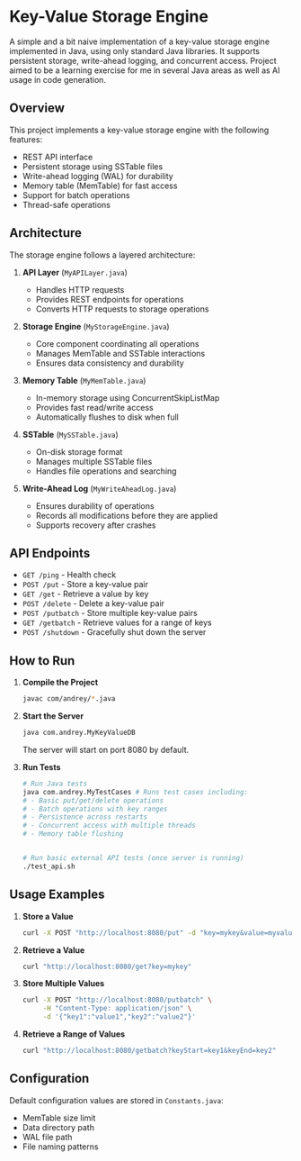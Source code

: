 # Key-Value Storage Engine

A simple and a bit naive implementation of a key-value storage engine implemented in Java, using only standard Java libraries. It supports  persistent storage, write-ahead logging, and concurrent access.
Project aimed to be a learning exercise for me in several Java areas as well as AI usage in code generation.

## Overview

This project implements a key-value storage engine with the following features:
- REST API interface
- Persistent storage using SSTable files
- Write-ahead logging (WAL) for durability
- Memory table (MemTable) for fast access
- Support for batch operations
- Thread-safe operations

## Architecture

The storage engine follows a layered architecture:

1. **API Layer** (`MyAPILayer.java`)
   - Handles HTTP requests
   - Provides REST endpoints for operations
   - Converts HTTP requests to storage operations

2. **Storage Engine** (`MyStorageEngine.java`)
   - Core component coordinating all operations
   - Manages MemTable and SSTable interactions
   - Ensures data consistency and durability

3. **Memory Table** (`MyMemTable.java`)
   - In-memory storage using ConcurrentSkipListMap
   - Provides fast read/write access
   - Automatically flushes to disk when full

4. **SSTable** (`MySSTable.java`)
   - On-disk storage format
   - Manages multiple SSTable files
   - Handles file operations and searching

5. **Write-Ahead Log** (`MyWriteAheadLog.java`)
   - Ensures durability of operations
   - Records all modifications before they are applied
   - Supports recovery after crashes

## API Endpoints

- `GET /ping` - Health check
- `POST /put` - Store a key-value pair
- `GET /get` - Retrieve a value by key
- `POST /delete` - Delete a key-value pair
- `POST /putbatch` - Store multiple key-value pairs
- `GET /getbatch` - Retrieve values for a range of keys
- `POST /shutdown` - Gracefully shut down the server

## How to Run

1. **Compile the Project**
   ```bash
   javac com/andrey/*.java
   ```

2. **Start the Server**
   ```bash
   java com.andrey.MyKeyValueDB
   ```
   The server will start on port 8080 by default.

3. **Run Tests**
   ```bash
   # Run Java tests
   java com.andrey.MyTestCases # Runs test cases including:
   # - Basic put/get/delete operations
   # - Batch operations with key ranges
   # - Persistence across restarts
   # - Concurrent access with multiple threads
   # - Memory table flushing
   
   
   # Run basic external API tests (once server is running)
   ./test_api.sh
   ```

## Usage Examples

1. **Store a Value**
   ```bash
   curl -X POST "http://localhost:8080/put" -d "key=mykey&value=myvalue"
   ```

2. **Retrieve a Value**
   ```bash
   curl "http://localhost:8080/get?key=mykey"
   ```

3. **Store Multiple Values**
   ```bash
   curl -X POST "http://localhost:8080/putbatch" \
        -H "Content-Type: application/json" \
        -d '{"key1":"value1","key2":"value2"}'
   ```

4. **Retrieve a Range of Values**
   ```bash
   curl "http://localhost:8080/getbatch?keyStart=key1&keyEnd=key2"
   ```

## Configuration

Default configuration values are stored in `Constants.java`:
- MemTable size limit
- Data directory path
- WAL file path
- File naming patterns